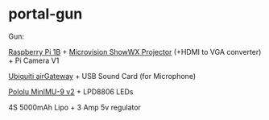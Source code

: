 # portal-gun
Gun:

[Raspberry Pi 1B](https://www.raspberrypi.org/) + [Microvision ShowWX Projector](http://www.projectorcentral.com/Microvision-SHOWWX_Laser_Pico.htm) (+HDMI to VGA converter) + Pi Camera V1

[Ubiquiti airGateway](https://www.ubnt.com/accessories/airgateway/) + USB Sound Card (for Microphone)

[Pololu MinIMU-9 v2](https://www.pololu.com/product/1268) + LPD8806 LEDs

 4S 5000mAh Lipo + 3 Amp 5v regulator
